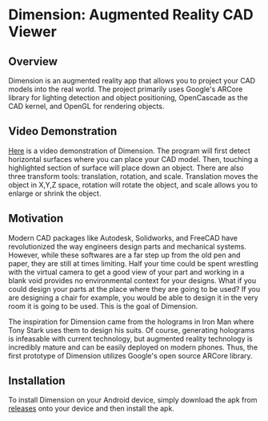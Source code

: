 # Dimension: Augmented Reality CAD Viewer

## Overview
Dimension is an augmented reality app that allows you to project your CAD models into the real world. The project primarily uses Google's ARCore library for lighting detection and object positioning, OpenCascade as the CAD kernel, and OpenGL for rendering objects.

## Video Demonstration
[Here](https://drive.google.com/file/d/11AXL-IwIDuUybFGIsVF5rP54Q17mOOOu/view?usp=sharing) is a video demonstration of Dimension. The program will first detect horizontal surfaces where you can place your CAD model. Then, touching a highlighted section of surface will place down an object. There are also three transform tools: translation, rotation, and scale. Translation moves the object in X,Y,Z space, rotation will rotate the object, and scale allows you to enlarge or shrink the object.

## Motivation
Modern CAD packages like Autodesk, Solidworks, and FreeCAD have revolutionized the way engineers design parts and mechanical systems. However, while these softwares are a far step up from the old pen and paper, they are still at times limiting. Half your time could be spent wrestling with the virtual camera to get a good view of your part and working in a blank void provides no environmental context for your designs. What if you could design your parts at the place where they are going to be used? If you are  designing a chair for example, you would be able to design it in the very room it is going to be used. This is the goal of Dimension.

The inspiration for Dimension came from the holograms in Iron Man where Tony Stark uses them to design his suits. Of course, generating holograms is infeasable with current technology, but augmented reality technology is incredibly mature and can be easily deployed on modern phones. Thus, the first prototype of Dimension utilizes Google's open source ARCore library. 

## Installation
To install Dimension on your Android device, simply download the apk from [releases](https://github.com/Sgodilla/Dimension/releases/tag/v1.0.0) onto your device and then install the apk.
